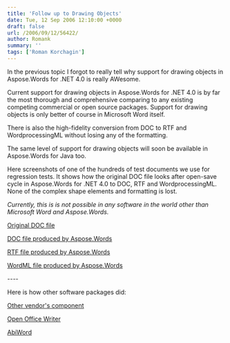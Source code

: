 ```yaml
---
title: 'Follow up to Drawing Objects'
date: Tue, 12 Sep 2006 12:10:00 +0000
draft: false
url: /2006/09/12/56422/
author: Romank
summary: ''
tags: ['Roman Korchagin']
---
```


In the previous topic I forgot to really tell why support for drawing objects in Aspose.Words for .NET 4.0 is really AWesome.

Current support for drawing objects in Aspose.Words for .NET 4.0 is by far the most thorough and comprehensive comparing to any existing competing commercial or open source packages. Support for drawing objects is only better of course in Microsoft Word itself.

There is also the high-fidelity conversion from DOC to RTF and WordprocessingML without losing any of the formatting.

The same level of support for drawing objects will soon be available in Aspose.Words for Java too.

Here screenshots of one of the hundreds of test documents we use for regression tests. It shows how the original DOC file looks after open-save cycle in Aspose.Words for .NET 4.0 to DOC, RTF and WordprocessingML. None of the complex shape elements and formatting is lost.

_Currently, this is is not possible in any software in the world other than Microsoft Word and Aspose.Words._

[Original DOC file][1]

[DOC file produced by Aspose.Words][2]

[RTF file produced by Aspose.Words][3]

[WordML file produced by Aspose.Words][4]

\----

Here is how other software packages did:

[Other vendor's component][5]

[Open Office Writer][6]

[AbiWord][7]




[1]: /Products/Aspose.Words/Images/doc.png
[2]: /Products/Aspose.Words/Images/docOut.png
[3]: /Products/Aspose.Words/Images/rtfOut.png
[4]: /Products/Aspose.Words/Images/wmlOut.png
[5]: /Products/Aspose.Words/Images/docA.png
[6]: /Products/Aspose.Words/Images/docOo.png
[7]: /Products/Aspose.Words/Images/docAbi.png



